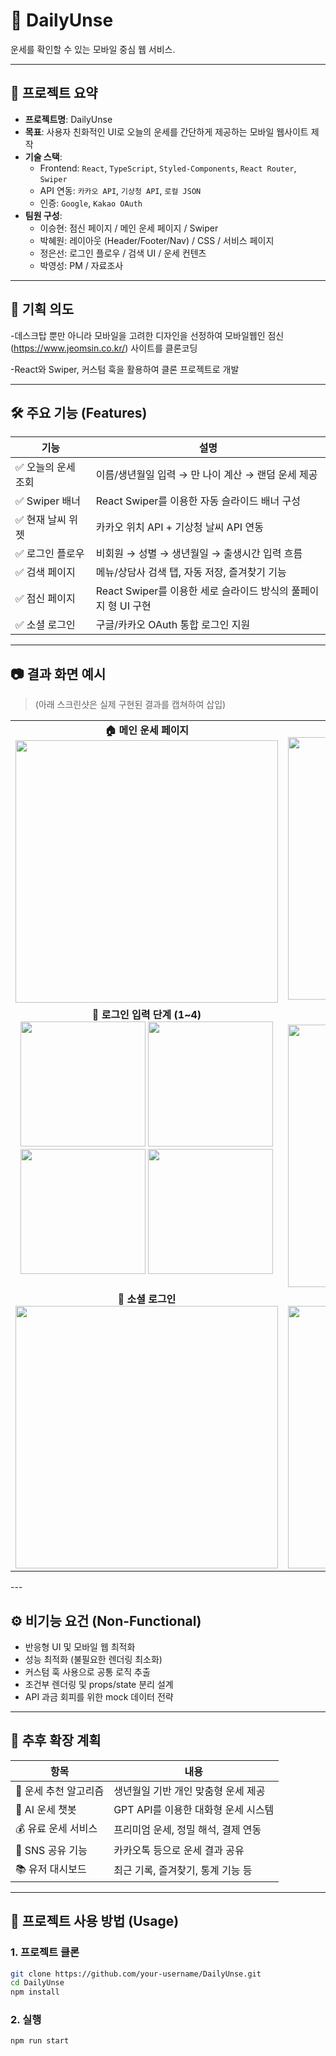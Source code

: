 # 🔮 DailyUnse

운세를 확인할 수 있는 모바일 중심 웹 서비스.  


---

## 📌 프로젝트 요약

- **프로젝트명**: DailyUnse
- **목표**: 사용자 친화적인 UI로 오늘의 운세를 간단하게 제공하는 모바일 웹사이트 제작
- **기술 스택**:  
  - Frontend: `React`, `TypeScript`, `Styled-Components`, `React Router`, `Swiper`
  - API 연동: `카카오 API`, `기상청 API`, `로컬 JSON`
  - 인증: `Google`, `Kakao OAuth`
- **팀원 구성**:  
  - 이승현: 점신 페이지 / 메인 운세 페이지 / Swiper
  - 박혜원: 레이아웃 (Header/Footer/Nav) / CSS / 서비스 페이지
  - 정은선: 로그인 플로우 / 검색 UI / 운세 컨텐츠
  - 박영성: PM / 자료조사

---

## 🧠 기획 의도

-데스크탑 뿐만 아니라 모바일을 고려한 디자인을 선정하여 모바일웹인 점신(https://www.jeomsin.co.kr/) 사이트를  클론코딩

-React와 Swiper, 커스텀 훅을 활용하여 클론 프로젝트로 개발

---

## 🛠 주요 기능 (Features)

| 기능 | 설명 |
|------|------|
| ✅ 오늘의 운세 조회 | 이름/생년월일 입력 → 만 나이 계산 → 랜덤 운세 제공 |
| ✅ Swiper 배너 | React Swiper를 이용한 자동 슬라이드 배너 구성 |
| ✅ 현재 날씨 위젯 | 카카오 위치 API + 기상청 날씨 API 연동 |
| ✅ 로그인 플로우 | 비회원 → 성별 → 생년월일 → 출생시간 입력 흐름 |
| ✅ 검색 페이지 | 메뉴/상담사 검색 탭, 자동 저장, 즐겨찾기 기능 |
| ✅ 점신 페이지 | React Swiper를 이용한 세로 슬라이드 방식의 풀페이지 형 UI 구현 |
| ✅ 소셜 로그인 | 구글/카카오 OAuth 통합 로그인 지원 |

---

## 📷 결과 화면 예시

> (아래 스크린샷은 실제 구현된 결과를 캡쳐하여 삽입)

<table>
  <tr>
    <td align="center" valign="top">
      <b>🏠 메인 운세 페이지</b><br/>
      <img src="./public/DailyUnse_메인화면.PNG" width="420"/>
    </td>
    <td align="center" valign="top">
      <b>📝 오늘의 운세 결과</b><br/>
      <img src="./public/DailyUnse_오늘의운세.PNG" width="420"/>
    </td>
  </tr>
  <tr>
    <td align="center" valign="top">
      <b>🔐 로그인 입력 단계 (1~4)</b><br/>
      <img src="./public/DailyUnse_로그인1.PNG" width="200"/>
      <img src="./public/DailyUnse_로그인2.PNG" width="200"/>
      <br/>
      <img src="./public/DailyUnse_로그인3.PNG" width="200"/>
      <img src="./public/DailyUnse_로그인4.PNG" width="200"/>
    </td>
    <td align="center" valign="top">
      <b>🔍 검색 페이지</b><br/>
      <img src="./public/DailyUnse_검색.PNG" width="420"/>
    </td>
  </tr>
  <tr>
    <td align="center" valign="top">
      <b>📲 소셜 로그인</b><br/>
      <img src="./public/DailyUnse_소셜로그인.PNG" width="420"/>
    </td>
    <td align="center" valign="top">
      <b>🔮 점신 페이지 (Fullpage Slide)</b><br/>
      <img src="./public/DailyUnse_점신.PNG" width="420"/>
    </td>
  </tr>
</table>
---

## ⚙️ 비기능 요건 (Non-Functional)

- 반응형 UI 및 모바일 웹 최적화
- 성능 최적화 (불필요한 렌더링 최소화)
- 커스텀 훅 사용으로 공통 로직 추출
- 조건부 렌더링 및 props/state 분리 설계
- API 과금 회피를 위한 mock 데이터 전략

---

## 🚀 추후 확장 계획

| 항목 | 내용 |
|------|------|
| 🔮 운세 추천 알고리즘 | 생년월일 기반 개인 맞춤형 운세 제공 |
| 🧠 AI 운세 챗봇 | GPT API를 이용한 대화형 운세 시스템 |
| 💰 유료 운세 서비스 | 프리미엄 운세, 정밀 해석, 결제 연동 |
| 📲 SNS 공유 기능 | 카카오톡 등으로 운세 결과 공유 |
| 📚 유저 대시보드 | 최근 기록, 즐겨찾기, 통계 기능 등 |

---

## 🧪 프로젝트 사용 방법 (Usage)

### 1. 프로젝트 클론
```bash
git clone https://github.com/your-username/DailyUnse.git
cd DailyUnse
npm install
```
### 2. 실행
```bash
npm run start
```

